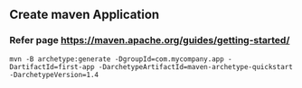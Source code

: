 ## Create maven Application

### Refer page https://maven.apache.org/guides/getting-started/

    mvn -B archetype:generate -DgroupId=com.mycompany.app -DartifactId=first-app -DarchetypeArtifactId=maven-archetype-quickstart -DarchetypeVersion=1.4